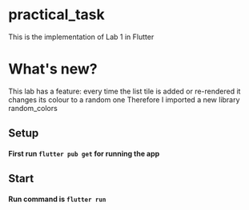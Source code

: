 # practical_task

This is the implementation of Lab 1 in Flutter

# What's new?

This lab has a feature:
every time the list tile is added or re-rendered it changes its colour to a random one
Therefore I imported a new library random_colors

## Setup
#### First run ```flutter pub get``` for running the app

## Start
#### Run command is ```flutter run```
